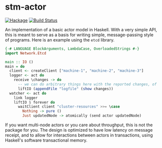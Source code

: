 # stm-actor

[![Hackage](https://img.shields.io/hackage/v/stm-actor.svg)](https://hackage.haskell.org/package/stm-actor)
[![Build Status](https://travis-ci.org/SamuelSchlesinger/stm-actor.svg?branch=master)](https://travis-ci.org/SamuelSchlesinger/stm-actor)

An implementation of a basic actor model in Haskell. With a very simple API,
this is meant to serve as a basis for writing simple, message-passing style
of programs. Here is an example using the `etcd` library.

```haskell
{-# LANGUAGE BlockArguments, LambdaCase, OverloadedStrings #-}
import Network.Etcd

main :: IO ()
main = do
  client <- createClient ["machine-1", "machine-2", "machine-3"]
  logger <- act do
    receive \changes -> do
      -- we can do arbitrary things here with the reported changes, of course
      liftIO (appendFile "logfile" (show changes))
  watcher <- act do
    link logger
    liftIO $ forever do
      waitClient client "cluster-resources" >>= \case
        Nothing -> pure ()
        Just updatedNode -> atomically (send actor updatedNode)
```

If you want multi-node actors or you care about throughput, this
is not the package for you. The design is optimized to have low latency on
message receipt, and to allow for interactions between actors in transactions, using
Haskell's software transactional memory.
